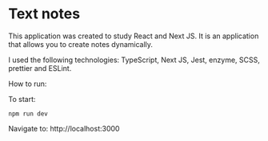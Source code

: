 
# Text notes


This application was created to study React and Next JS. It is an application that allows you to create notes dynamically.

I used the following technologies: TypeScript, Next JS, Jest, enzyme, SCSS, prettier and ESLint.

How to run:

To start:
```
npm run dev
```
Navigate to: http://localhost:3000 
